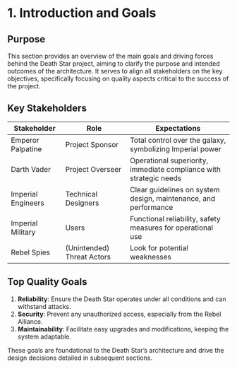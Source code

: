 # 1. Introduction and Goals

## Purpose

This section provides an overview of the main goals and driving forces behind the Death Star project, aiming to clarify the purpose and intended outcomes of the architecture. It serves to align all stakeholders on the key objectives, specifically focusing on quality aspects critical to the success of the project.

## Key Stakeholders

| Stakeholder          | Role                          | Expectations                                                       |
|----------------------|-------------------------------|--------------------------------------------------------------------|
| Emperor Palpatine    | Project Sponsor               | Total control over the galaxy, symbolizing Imperial power         |
| Darth Vader          | Project Overseer              | Operational superiority, immediate compliance with strategic needs |
| Imperial Engineers   | Technical Designers           | Clear guidelines on system design, maintenance, and performance   |
| Imperial Military    | Users                         | Functional reliability, safety measures for operational use       |
| Rebel Spies          | (Unintended) Threat Actors    | Look for potential weaknesses                                     |

## Top Quality Goals

1. **Reliability**: Ensure the Death Star operates under all conditions and can withstand attacks.
2. **Security**: Prevent any unauthorized access, especially from the Rebel Alliance.
3. **Maintainability**: Facilitate easy upgrades and modifications, keeping the system adaptable.

These goals are foundational to the Death Star’s architecture and drive the design decisions detailed in subsequent sections.

